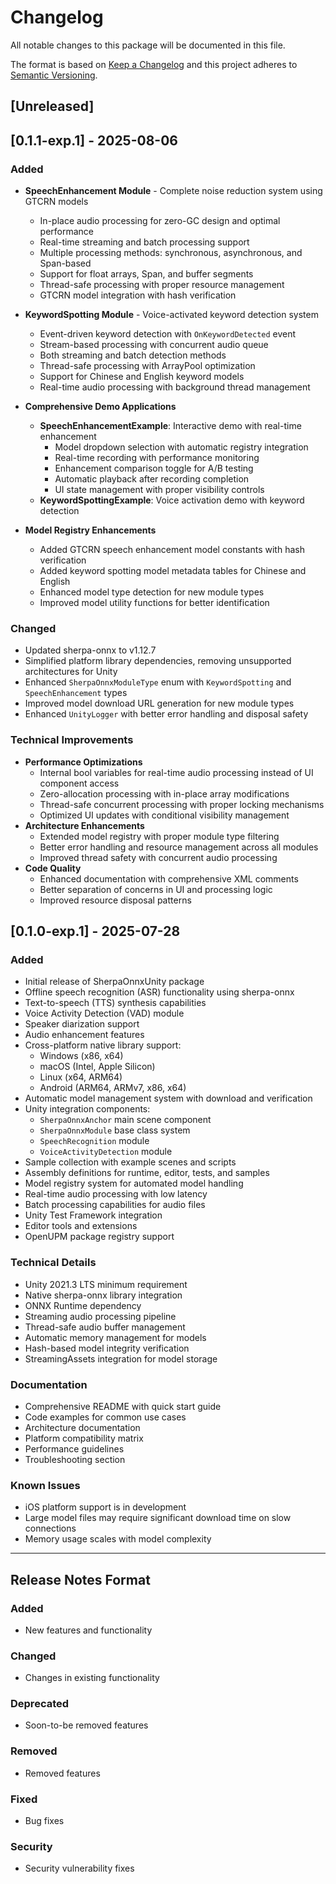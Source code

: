 # Changelog

All notable changes to this package will be documented in this file.

The format is based on [Keep a Changelog](http://keepachangelog.com/en/1.0.0/)
and this project adheres to [Semantic Versioning](http://semver.org/spec/v2.0.0.html).

## [Unreleased]

## [0.1.1-exp.1] - 2025-08-06

### Added
- **SpeechEnhancement Module** - Complete noise reduction system using GTCRN models
  - In-place audio processing for zero-GC design and optimal performance
  - Real-time streaming and batch processing support
  - Multiple processing methods: synchronous, asynchronous, and Span-based
  - Support for float arrays, Span<float>, and buffer segments
  - Thread-safe processing with proper resource management
  - GTCRN model integration with hash verification

- **KeywordSpotting Module** - Voice-activated keyword detection system
  - Event-driven keyword detection with `OnKeywordDetected` event
  - Stream-based processing with concurrent audio queue
  - Both streaming and batch detection methods
  - Thread-safe processing with ArrayPool optimization
  - Support for Chinese and English keyword models
  - Real-time audio processing with background thread management

- **Comprehensive Demo Applications**
  - **SpeechEnhancementExample**: Interactive demo with real-time enhancement
    - Model dropdown selection with automatic registry integration
    - Real-time recording with performance monitoring
    - Enhancement comparison toggle for A/B testing
    - Automatic playback after recording completion
    - UI state management with proper visibility controls
  - **KeywordSpottingExample**: Voice activation demo with keyword detection

- **Model Registry Enhancements**
  - Added GTCRN speech enhancement model constants with hash verification
  - Added keyword spotting model metadata tables for Chinese and English
  - Enhanced model type detection for new module types
  - Improved model utility functions for better identification

### Changed
- Updated sherpa-onnx to v1.12.7
- Simplified platform library dependencies, removing unsupported architectures for Unity
- Enhanced `SherpaOnnxModuleType` enum with `KeywordSpotting` and `SpeechEnhancement` types
- Improved model download URL generation for new module types
- Enhanced `UnityLogger` with better error handling and disposal safety

### Technical Improvements
- **Performance Optimizations**
  - Internal bool variables for real-time audio processing instead of UI component access
  - Zero-allocation processing with in-place array modifications
  - Thread-safe concurrent processing with proper locking mechanisms
  - Optimized UI updates with conditional visibility management
- **Architecture Enhancements**
  - Extended model registry with proper module type filtering
  - Better error handling and resource management across all modules
  - Improved thread safety with concurrent audio processing
- **Code Quality**
  - Enhanced documentation with comprehensive XML comments
  - Better separation of concerns in UI and processing logic
  - Improved resource disposal patterns

## [0.1.0-exp.1] - 2025-07-28

### Added
- Initial release of SherpaOnnxUnity package
- Offline speech recognition (ASR) functionality using sherpa-onnx
- Text-to-speech (TTS) synthesis capabilities
- Voice Activity Detection (VAD) module
- Speaker diarization support
- Audio enhancement features
- Cross-platform native library support:
  - Windows (x86, x64)
  - macOS (Intel, Apple Silicon)
  - Linux (x64, ARM64)
  - Android (ARM64, ARMv7, x86, x64)
- Automatic model management system with download and verification
- Unity integration components:
  - `SherpaOnnxAnchor` main scene component
  - `SherpaOnnxModule` base class system
  - `SpeechRecognition` module
  - `VoiceActivityDetection` module
- Sample collection with example scenes and scripts
- Assembly definitions for runtime, editor, tests, and samples
- Model registry system for automated model handling
- Real-time audio processing with low latency
- Batch processing capabilities for audio files
- Unity Test Framework integration
- Editor tools and extensions
- OpenUPM package registry support

### Technical Details
- Unity 2021.3 LTS minimum requirement
- Native sherpa-onnx library integration
- ONNX Runtime dependency
- Streaming audio processing pipeline
- Thread-safe audio buffer management
- Automatic memory management for models
- Hash-based model integrity verification
- StreamingAssets integration for model storage

### Documentation
- Comprehensive README with quick start guide
- Code examples for common use cases
- Architecture documentation
- Platform compatibility matrix
- Performance guidelines
- Troubleshooting section

### Known Issues
- iOS platform support is in development
- Large model files may require significant download time on slow connections
- Memory usage scales with model complexity

---

## Release Notes Format

### Added
- New features and functionality

### Changed
- Changes in existing functionality

### Deprecated
- Soon-to-be removed features

### Removed
- Removed features

### Fixed
- Bug fixes

### Security
- Security vulnerability fixes